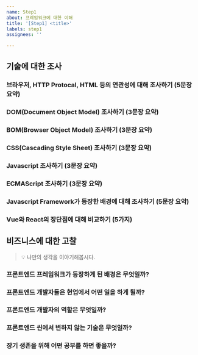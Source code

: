 ```yaml
---
name: Step1
about: 프레임워크에 대한 이해
title: '[Step1] <title>'
labels: step1
assignees: ''

---
```


<!-- 별도의 링크를 첨부해도 무방합니다 -->

## 기술에 대한 조사

###  브라우저, HTTP Protocal, HTML 등의 연관성에 대해 조사하기 (5문장 요약)

###  DOM(Document Object Model) 조사하기 (3문장 요약)

###  BOM(Browser Object Model) 조사하기 (3문장 요약)

###  CSS(Cascading Style Sheet) 조사하기 (3문장 요약)

###  Javascript 조사하기 (3문장 요약)

###  ECMAScript 조사하기 (3문장 요약)

###  Javascript Framework가 등장한 배경에 대해 조사하기 (5문장 요약)

###  Vue와 React의 장단점에 대해 비교하기 (5가지)


## 비즈니스에 대한 고찰

> 💡 나만의 생각을 이야기해봅시다.

###  프론트엔드 프레임워크가 등장하게 된 배경은 무엇일까?

###  프론트엔드 개발자들은 현업에서 어떤 일을 하게 될까?

###  프론트엔드 개발자의 역할은 무엇일까?

###  프론트엔드 씬에서 변하지 않는 기술은 무엇일까?

###  장기 생존을 위해 어떤 공부를 하면 좋을까?

